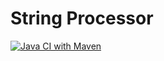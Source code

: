 # String Processor
[![Java CI with Maven](https://github.com/marbimbo/string-processor/actions/workflows/maven.yml/badge.svg)](https://github.com/marbimbo/string-processor/actions/workflows/maven.yml)
